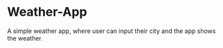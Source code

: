 # Weather-App

A simple weather app, where user can input their city and the app shows the weather.
